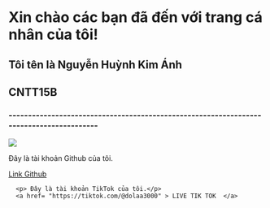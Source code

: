 <html>
<body>
               <h1>Xin chào các bạn đã đến với trang cá nhân của tôi! </h1>
               <h2>Tôi tên là Nguyễn Huỳnh Kim Ánh </h2>
               <h2> CNTT15B </h2>
               <h3>----------------------------------------------------------------------------------------</h3>
               <img src=https://avatars.githubusercontent.com/u/93367334?v=4>  
  </div>
  
  <div class="a">
      <p> Đây là tài khoản Github của tôi.</p>
      <a href= "https://github.com/NguyenHuynhKimAnh"> Link Github </a>
    
      <p> Đây là tài khoản TikTok của tôi.</p>
      <a href= "https://tiktok.com/@dolaa3000" > LIVE TIK TOK  </a>
  </div>
  
</body>
</html>

